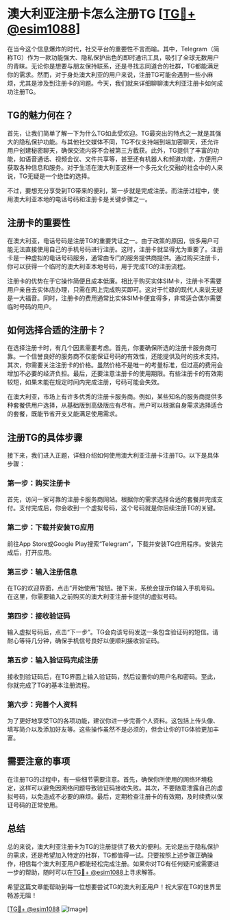 # 澳大利亚注册卡怎么注册TG [[TG💪+ @esim1088](https://t.me/s/esim1088)]

在当今这个信息爆炸的时代，社交平台的重要性不言而喻。其中，Telegram（简称TG）作为一款功能强大、隐私保护出色的即时通讯工具，吸引了全球无数用户的青睐。无论你是想要与朋友保持联系，还是寻找志同道合的社群，TG都能满足你的需求。然而，对于身处澳大利亚的用户来说，注册TG可能会遇到一些小麻烦，尤其是涉及到注册卡的问题。今天，我们就来详细聊聊澳大利亚注册卡如何成功注册TG。

## TG的魅力何在？

首先，让我们简单了解一下为什么TG如此受欢迎。TG最突出的特点之一就是其强大的隐私保护功能。与其他社交媒体不同，TG不仅支持端到端加密聊天，还允许用户创建秘密聊天，确保交流内容不会被第三方截获。此外，TG提供了丰富的功能，如语音通话、视频会议、文件共享等，甚至还有机器人和频道功能，方便用户获取各种信息和服务。对于生活在澳大利亚这样一个多元文化交融的社会中的人来说，TG无疑是一个绝佳的选择。

不过，要想充分享受到TG带来的便利，第一步就是完成注册。而注册过程中，使用澳大利亚本地的电话号码和注册卡是关键步骤之一。

## 注册卡的重要性

在澳大利亚，电话号码是注册TG的重要凭证之一。由于政策的原因，很多用户可能无法直接使用自己的手机号码进行注册。这时，注册卡就显得尤为重要了。注册卡是一种虚拟的电话号码服务，通常由专门的服务提供商提供。通过购买注册卡，你可以获得一个临时的澳大利亚本地号码，用于完成TG的注册流程。

注册卡的优势在于它操作简便且成本低廉。相比于购买实体SIM卡，注册卡不需要用户亲自去实体店办理，只需在网上完成购买即可。这对于忙碌的现代人来说无疑是一大福音。同时，注册卡的费用通常比实体SIM卡便宜得多，非常适合偶尔需要临时号码的用户。

## 如何选择合适的注册卡？

在选择注册卡时，有几个因素需要考虑。首先，你要确保所选的注册卡服务商可靠。一个信誉良好的服务商不仅能保证号码的有效性，还能提供及时的技术支持。其次，你需要关注注册卡的价格。虽然价格不是唯一的考量标准，但过高的费用会增加不必要的经济负担。最后，还要注意注册卡的使用期限。有些注册卡的有效期较短，如果未能在规定时间内完成注册，号码可能会失效。

在澳大利亚，市场上有许多优秀的注册卡服务商。例如，某些知名的服务商提供多种套餐供用户选择，从基础版到高级版应有尽有。用户可以根据自身需求选择适合的套餐，既能节省开支又能满足使用需求。

## 注册TG的具体步骤

接下来，我们进入正题，详细介绍如何使用澳大利亚注册卡注册TG。以下是具体步骤：

### 第一步：购买注册卡

首先，访问一家可靠的注册卡服务商网站。根据你的需求选择合适的套餐并完成支付。支付完成后，你会收到一个虚拟号码，这个号码就是你后续注册TG的关键。

### 第二步：下载并安装TG应用

前往App Store或Google Play搜索“Telegram”，下载并安装TG应用程序。安装完成后，打开应用。

### 第三步：输入注册信息

在TG的欢迎界面，点击“开始使用”按钮。接下来，系统会提示你输入手机号码。在这里，你需要输入之前购买的澳大利亚注册卡提供的虚拟号码。

### 第四步：接收验证码

输入虚拟号码后，点击“下一步”。TG会向该号码发送一条包含验证码的短信。请耐心等待几分钟，确保手机信号良好以便顺利接收验证码。

### 第五步：输入验证码完成注册

接收到验证码后，在TG界面上输入验证码，然后设置你的用户名和密码。至此，你就完成了TG的基本注册流程。

### 第六步：完善个人资料

为了更好地享受TG的各项功能，建议你进一步完善个人资料。这包括上传头像、填写简介以及添加好友等。这些操作虽然不是必须的，但会让你的TG体验更加丰富。

## 需要注意的事项

在注册TG的过程中，有一些细节需要注意。首先，确保你所使用的网络环境稳定，这样可以避免因网络问题导致验证码接收失败。其次，不要随意泄露自己的虚拟号码，以免造成不必要的麻烦。最后，定期检查注册卡的有效期，及时续费以保证号码的正常使用。

## 总结

总的来说，澳大利亚注册卡为TG的注册提供了极大的便利。无论是出于隐私保护的需求，还是希望加入特定的社群，TG都值得一试。只要按照上述步骤正确操作，相信每个澳大利亚用户都能轻松完成注册。如果你对TG有任何疑问或需要进一步的帮助，随时可以在[TG💪+ @esim1088](https://t.me/s/esim1088)上寻求解答。

希望这篇文章能帮助到每一位想要尝试TG的澳大利亚用户！祝大家在TG的世界里畅游无阻！

[[TG💪+ @esim1088](https://t.me/s/esim1088) ![Image](https://i.postimg.cc/4NQfJmqS/Snipaste-2025-05-13-00-14-12.png)]